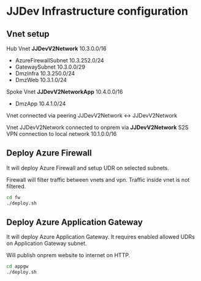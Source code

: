 # JJDev Infrastructure configuration 

## Vnet setup

Hub Vnet **JJDevV2Network** 10.3.0.0/16

- AzureFirewallSubnet 10.3.252.0/24
- GatewaySubnet 10.3.0.0/29
- DmzInfra 10.3.250.0/24
- DmzWeb 10.3.1.0/24

Spoke Vnet **JJDevV2NetworkApp** 10.4.0.0/16

- DmzApp 10.4.1.0/24

Vnet connected via peering JJDevV2Network <-> JJDevV2Network

Vnet JJDevV2Network connected to onprem via **JJDevV2Network** S2S VPN connection to local network 10.1.0.0/16

## Deploy Azure Firewall

It will deploy Azure Firewall and setup UDR on selected subnets.

Firewall will filter traffic between vnets and vpn. Traffic inside vnet is not filtered.

```bash
cd fw
./deploy.sh
```

## Deploy Azure Application Gateway

It will deploy Azure Application Gateway. It requires enabled allowed UDRs on Application Gateway subnet. 

Will publish onprem website to internet on HTTP.

```bash
cd appgw
./deploy.sh
```
